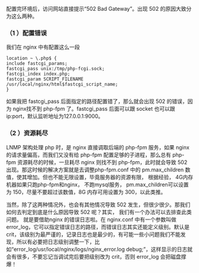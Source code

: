 配置完环境后，访问网站直接提示“502 Bad Gateway”。出现 502 的原因大致分为这么两种。  

### （1 ）配置错误
我们在 nginx 中有配置这么一段

    location ~ \.php$ {
    include fastcgi_params;
    fastcgi_pass unix:/tmp/php-fcgi.sock;
    fastcgi_index index.php;
    fastcgi_param SCRIPT_FILENAME /usr/local/nginx/html$fastcgi_script_name;
    }
如果我把 fastcgi_pass 后面指定的路径配置错了，那么就会出现 502 的错误，因为 nginx找不到 php-fpm 了。fastcgi_pass 后面可以跟 socket 也可以跟 ip:port，默认监听地址为127.0.0.1:9000。
### （2 ）资源耗尽
LNMP 架构处理 php 时，是 nginx 直接调取后端的 php-fpm 服务，如果 nginx 的请求量偏高，而我们又没有给 php-fpm 配置足够的子进程，那么总有 php-fpm 资源耗尽的时候，一旦耗尽 nginx 则找不到 php-fpm，此时就会导致 502 出现。那这时候的解决方案就是去调整php-fpm.conf 中的 pm.max_children 数值，使其增加。但也不能无限设置，毕竟服务器的资源有限， 根据经验， 4G内存机器如果只跑php-fpm和nginx， 不跑mysql服务， pm.max_children可以设置为 150，尽量不要超过该数值，8G 内存可用设置为 300，以此类推。  

当然，除了这两种情况外，也会有其他情况导致 502 发生，但很少很少。那我们如何去判定到底是什么原因导致 502 呢？其实， 我们有一个办法可以去排查此类问题。 就是要借助nginx 的错误日志啦。在 nginx.conf 中有一个参数叫做 error_log，它可以指定错误日志的路径，而错误日志其实还能定义级别。默认是 crit，该级别为最严谨的，记录日志也是最少的，有可能一些小问题我们不能发现，所以有必要把日志级别调整一下，比如“error_log/usr/local/nginx/logs/nginx_error.log debug;”，这样显示的日志就会有很多，不要忘记当调试完后要把级别改为 crit，否则 error_log 会把磁盘撑爆！
